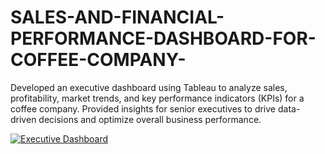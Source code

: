 # SALES-AND-FINANCIAL-PERFORMANCE-DASHBOARD-FOR-COFFEE-COMPANY-
Developed an executive dashboard using Tableau to analyze sales, profitability, market trends, and key performance indicators (KPIs) for a coffee company. Provided insights for senior executives to drive data-driven decisions and optimize overall business performance.

<div class='tableauPlaceholder' id='viz1728514538932' style='position: relative'><noscript><a href='#'><img alt='Executive Dashboard ' src='https:&#47;&#47;public.tableau.com&#47;static&#47;images&#47;Ex&#47;ExecutiveDashboard_17126936276210&#47;ExecutiveDashboard&#47;1_rss.png' style='border: none' /></a></noscript><object class='tableauViz'  style='display:none;'><param name='host_url' value='https%3A%2F%2Fpublic.tableau.com%2F' /> <param name='embed_code_version' value='3' /> <param name='path' value='views&#47;ExecutiveDashboard_17126936276210&#47;ExecutiveDashboard?:language=en-US&amp;:embed=true&amp;:sid=&amp;:redirect=auth' /> <param name='toolbar' value='yes' /><param name='static_image' value='https:&#47;&#47;public.tableau.com&#47;static&#47;images&#47;Ex&#47;ExecutiveDashboard_17126936276210&#47;ExecutiveDashboard&#47;1.png' /> <param name='animate_transition' value='yes' /><param name='display_static_image' value='yes' /><param name='display_spinner' value='yes' /><param name='display_overlay' value='yes' /><param name='display_count' value='yes' /><param name='language' value='en-US' /></object></div>                <script type='text/javascript'>                    var divElement = document.getElementById('viz1728514538932');                    var vizElement = divElement.getElementsByTagName('object')[0];                    if ( divElement.offsetWidth > 800 ) { vizElement.style.width='1300px';vizElement.style.height='1527px';} else if ( divElement.offsetWidth > 500 ) { vizElement.style.width='1300px';vizElement.style.height='1527px';} else { vizElement.style.width='100%';vizElement.style.height='2727px';}                     var scriptElement = document.createElement('script');                    scriptElement.src = 'https://public.tableau.com/javascripts/api/viz_v1.js';                    vizElement.parentNode.insertBefore(scriptElement, vizElement);                </script>
